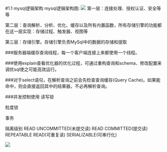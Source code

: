 #1.1 mysql逻辑架构
mysql逻辑架构图:
![](http://7xawio.com1.z0.glb.clouddn.com/mysql_1_%E6%9E%B6%E6%9E%84%E5%9B%BE.png)
第一层：连接处理、授权认证、安全等等

第二层：查询解析、分析、优化、缓存以及所有内置函数，所有存储引擎的功能都在这一层实现：存储过程、触发器、视图等

第三层：存储引擎。存储引擎负责MySql中的数据的存储和提取


###服务器端缓存查询线程，每一个客户端连接上来都使用一个线程。


###使用explain查看优化器的优化过程，可通过重构查询和schema、修改配置来调优sql使之可能高效运行。


###对于select语句，在解析查询之前会先检查查询缓存(Query Cache)。如果能命中，则会直接返回其中的结果器，不必再解析查询。


###并发控制使用
读写锁

粒度锁

事务


隔离级别
  READ UNCOMMITTED(未提交读)
  READ COMMITTED(提交读)
  REPEATABLE READ(可重复读)
  SERIALIZABLE(可串行化)

![](http://7xawio.com1.z0.glb.clouddn.com/mysql_1_%E9%9A%94%E7%A6%BB%E7%BA%A7%E5%88%AB.png)
